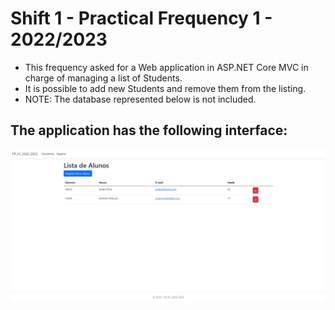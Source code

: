 <h1>Shift 1 - Practical Frequency 1 - 2022/2023</h1>

- This frequency asked for a Web application in ASP.NET Core MVC in charge of managing a list of Students.
- It is possible to add new Students and remove them from the listing.
- NOTE: The database represented below is not included.

<h2>The application has the following interface:</h2>

<img src="./Preview.png" alt="Preview">
